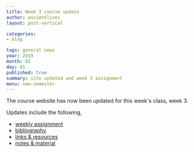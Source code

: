```yaml
---
title: Week 3 course update
author: ancientlives
layout: post-vertical

categories:
- blog

tags: general news
year: 2019
month: 02
day: 01
published: true
summary: site updated and week 3 assignment
menu: new-semester
---
```


The course website has now been updated for this week's class, week 3.

Updates include the following,

* [weekly assignment](/weekly_assignment)
* [bibliography](/bibliography)
* [links & resources](/links)
* [notes & material](/notes)
